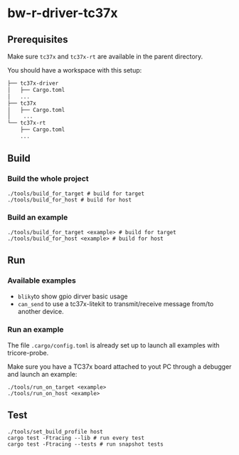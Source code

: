 # bw-r-driver-tc37x

## Prerequisites

Make sure `tc37x` and `tc37x-rt` are available in the parent directory.

You should have a workspace with this setup:

```txt
├── tc37x-driver
│   ├── Cargo.toml
│   ...
├── tc37x
│   ├── Cargo.toml
│    ...
└── tc37x-rt
    ├── Cargo.toml
    ...
```

## Build 

### Build the whole project

```
./tools/build_for_target # build for target
./tools/build_for_host # build for host
```

### Build an example

```
./tools/build_for_target <example> # build for target
./tools/build_for_host <example> # build for host
```

## Run

### Available examples
- `bliky`to show gpio dirver basic usage
- `can_send` to use a tc37x-litekit to transmit/receive message from/to another device. 

### Run an example
The file `.cargo/config.toml` is already set up to launch all examples with
tricore-probe.

Make sure you have a TC37x board attached to yout PC through a debugger  and
launch an example:

```
./tools/run_on_target <example>
./tools/run_on_host <example>
```

## Test

```
./tools/set_build_profile host
cargo test -Ftracing --lib # run every test
cargo test -Ftracing --tests # run snapshot tests
```
